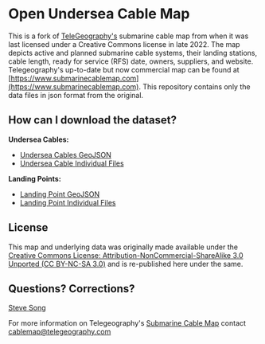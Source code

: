 
Open Undersea Cable Map
========================

This is a fork of [TeleGeography's](https://www.telegeography.com) submarine cable map from when it was last licensed under a Creative Commons license in late 2022. The map depicts active and planned submarine cable systems, their landing stations, cable length, ready for service (RFS) date, owners, suppliers, and website. Telegeography's up-to-date but now commercial map can be found at [https://www.submarinecablemap.com](https://www.submarinecablemap.com). This repository contains only the data files in json format from the original.

How can I download the dataset?
--------------------------------------------------

__Undersea Cables:__

* [Undersea Cables GeoJSON](https://raw.githubusercontent.com/stevesong/open_undersea_cable_map/main/cable/cable-geo.json)
* [Undersea Cable Individual Files](https://github.com/stevesong/open_undersea_cable_map/tree/main/cable)

__Landing Points:__

* [Landing Point GeoJSON](https://raw.githubusercontent.com/stevesong/open_undersea_cable_map/main/landing-point/landing-point-geo.json)
* [Landing Point Individual Files](https://github.com/stevesong/open_undersea_cable_map/tree/main/landing-point)


License
------------------------

This map and underlying data was originally made available under the [Creative Commons License: Attribution-NonCommercial-ShareAlike 3.0 Unported (CC BY-NC-SA 3.0)](https://creativecommons.org/licenses/by-nc-sa/3.0/) and is re-published here under the same.


Questions? Corrections?
------------------------
[Steve Song](https://manypossibilities.net/contact/)

For more information on Telegeography's [Submarine Cable Map](https://www.submarinecablemap.com/) contact [cablemap@telegeography.com](mailto:cablemap@telegeography.com)
